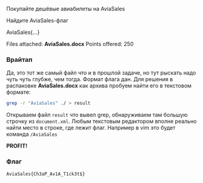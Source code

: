 
Покупайте дешёвые авиабилеты на AviaSales

Найдите AviaSales-флаг

AviaSales{...}

Files attached: **AviaSales.docx**
Points offered: 250

### Врайтап

Да, это тот же самый файл что и в прошлой задаче, но тут рыскать надо чуть чуть глубже, чем тогда. Формат флага дан. Для решения в распаковке **AviaSales.docx** как архива пробуем найти его в текстовом формате:

```bash
grep -r "AviaSales" ./ > result
```

Открываем файл `result` что вывел grep, обнаруживаем там большую строчку из `document.xml`. Любым текстовым редактором вполне реально найти место в строке, где лежит флаг. Например в vim это будет команда `/AviaSales`

**PROFIT!**

### Флаг

```
AviaSales{Ch3aP_Av1A_T1ck3t$}
```